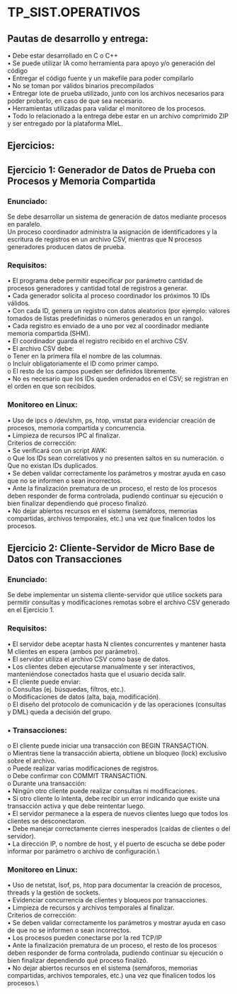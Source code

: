 # TP_SIST.OPERATIVOS

## Pautas de desarrollo y entrega:
• Debe estar desarrollado en C o C++\
• Se puede utilizar IA como herramienta para apoyo y/o generación del código\
• Entregar el código fuente y un makefile para poder compilarlo\
• No se toman por válidos binarios precompilados\
• Entregar lote de prueba utilizado, junto con los archivos necesarios para poder probarlo, en caso
de que sea necesario.\
• Herramientas utilizadas para validar el monitoreo de los procesos.\
• Todo lo relacionado a la entrega debe estar en un archivo comprimido ZIP y ser entregado por la
plataforma MIeL.


## Ejercicios:
## Ejercicio 1: Generador de Datos de Prueba con Procesos y Memoria Compartida

### Enunciado:
Se debe desarrollar un sistema de generación de datos mediante procesos en paralelo.\
Un proceso coordinador administra la asignación de identificadores y la escritura de registros en un
archivo CSV, mientras que N procesos generadores producen datos de prueba.

### Requisitos:
• El programa debe permitir especificar por parámetro cantidad de procesos generadores y
cantidad total de registros a generar.\
• Cada generador solicita al proceso coordinador los próximos 10 IDs válidos.\
• Con cada ID, genera un registro con datos aleatorios (por ejemplo: valores tomados de listas
predefinidas o números generados en un rango).\
• Cada registro es enviado de a uno por vez al coordinador mediante memoria compartida (SHM).\
• El coordinador guarda el registro recibido en el archivo CSV.\
• El archivo CSV debe:\
o Tener en la primera fila el nombre de las columnas.\
o Incluir obligatoriamente el ID como primer campo.\
o El resto de los campos pueden ser definidos libremente.\
• No es necesario que los IDs queden ordenados en el CSV; se registran en el orden en que son
recibidos.


### Monitoreo en Linux:
• Uso de ipcs o /dev/shm, ps, htop, vmstat para evidenciar creación de procesos, memoria compartida
y concurrencia.\
• Limpieza de recursos IPC al finalizar.\
Criterios de corrección:\
• Se verificará con un script AWK:\
o Que los IDs sean correlativos y no presenten saltos en su numeración.
o Que no existan IDs duplicados.\
• Se deben validar correctamente los parámetros y mostrar ayuda en caso que no se informen o sean
incorrectos.\
• Ante la finalización prematura de un proceso, el resto de los procesos deben responder de forma
controlada, pudiendo continuar su ejecución o bien finalizar dependiendo qué proceso finalizó.\
• No dejar abiertos recursos en el sistema (semáforos, memorias compartidas, archivos temporales,
etc.) una vez que finalicen todos los procesos.


## Ejercicio 2: Cliente-Servidor de Micro Base de Datos con Transacciones
### Enunciado:
Se debe implementar un sistema cliente-servidor que utilice sockets para permitir consultas y
modificaciones remotas sobre el archivo CSV generado en el Ejercicio 1.

### Requisitos:

• El servidor debe aceptar hasta N clientes concurrentes y mantener hasta M clientes en espera
(ambos por parámetro).\
• El servidor utiliza el archivo CSV como base de datos.\
• Los clientes deben ejecutarse manualmente y ser interactivos, manteniéndose conectados hasta
que el usuario decida salir.\
• El cliente puede enviar:\
o Consultas (ej. búsquedas, filtros, etc.).\
o Modificaciones de datos (alta, baja, modificación).\
o El diseño del protocolo de comunicación y de las operaciones (consultas y DML) queda a
decisión del grupo.

### • Transacciones:

o El cliente puede iniciar una transacción con BEGIN TRANSACTION.\
o Mientras tiene la transacción abierta, obtiene un bloqueo (lock) exclusivo sobre el archivo.\
o Puede realizar varias modificaciones de registros.\
o Debe confirmar con COMMIT TRANSACTION.\
o Durante una transacción:\
▪ Ningún otro cliente puede realizar consultas ni modificaciones.\
▪ Si otro cliente lo intenta, debe recibir un error indicando que existe una transacción
activa y que debe reintentar luego.\
• El servidor permanece a la espera de nuevos clientes luego que todos los clientes se
desconectaron.\
• Debe manejar correctamente cierres inesperados (caídas de clientes o del servidor).\
• La dirección IP, o nombre de host, y el puerto de escucha se debe poder informar por parámetro o
archivo de configuración.\
### Monitoreo en Linux:
• Uso de netstat, lsof, ps, htop para documentar la creación de procesos, threads y la gestión de
sockets.\
• Evidenciar concurrencia de clientes y bloqueos por transacciones.\
• Limpieza de recursos y archivos temporales al finalizar.\
Criterios de corrección:\
• Se deben validar correctamente los parámetros y mostrar ayuda en caso de que no se informen o
sean incorrectos.\
• Los procesos pueden conectarse por la red TCP/IP\
• Ante la finalización prematura de un proceso, el resto de los procesos deben responder de forma
controlada, pudiendo continuar su ejecución o bien finalizar dependiendo qué proceso finalizó.\
• No dejar abiertos recursos en el sistema (semáforos, memorias compartidas, archivos temporales,
etc.) una vez que finalicen todos los procesos.\
